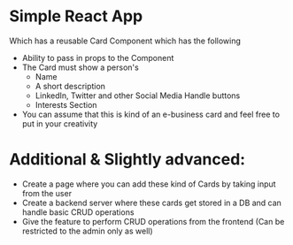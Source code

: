 # Simple React App

Which has a reusable Card Component which has the following

- Ability to pass in props to the Component
- The Card must show a person's
  - Name
  - A short description
  - LinkedIn, Twitter and other Social Media Handle buttons
  - Interests Section
- You can assume that this is kind of an e-business card and feel free to put in your creativity

# Additional & Slightly advanced:

- Create a page where you can add these kind of Cards by taking input from the user
- Create a backend server where these cards get stored in a DB and can handle basic CRUD operations
- Give the feature to perform CRUD operations from the frontend (Can be restricted to the admin only as well)
